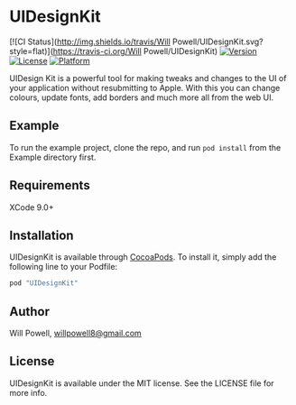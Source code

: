 # UIDesignKit

[![CI Status](http://img.shields.io/travis/Will Powell/UIDesignKit.svg?style=flat)](https://travis-ci.org/Will Powell/UIDesignKit)
[![Version](https://img.shields.io/cocoapods/v/UIDesignKit.svg?style=flat)](http://cocoapods.org/pods/UIDesignKit)
[![License](https://img.shields.io/cocoapods/l/UIDesignKit.svg?style=flat)](http://cocoapods.org/pods/UIDesignKit)
[![Platform](https://img.shields.io/cocoapods/p/UIDesignKit.svg?style=flat)](http://cocoapods.org/pods/UIDesignKit)

UIDesign Kit is a powerful tool for making tweaks and changes to the UI of your application without resubmitting to Apple. With this you can change colours, update fonts, add borders and much more all from the web UI.


## Example

To run the example project, clone the repo, and run `pod install` from the Example directory first.

## Requirements

XCode 9.0+

## Installation

UIDesignKit is available through [CocoaPods](http://cocoapods.org). To install
it, simply add the following line to your Podfile:

```ruby
pod "UIDesignKit"
```

## Author

Will Powell, willpowell8@gmail.com

## License

UIDesignKit is available under the MIT license. See the LICENSE file for more info.
